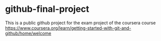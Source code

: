 # github-final-project
This is a public github project for the exam project of the coursera course https://www.coursera.org/learn/getting-started-with-git-and-github/home/welcome
